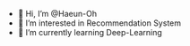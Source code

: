 - 👋 Hi, I’m @Haeun-Oh
- 👀 I’m interested in Recommendation System
- 🌱 I’m currently learning Deep-Learning

<!---
Haeun-Oh/Haeun-Oh is a ✨ special ✨ repository because its `README.md` (this file) appears on your GitHub profile.
You can click the Preview link to take a look at your changes.
--->

